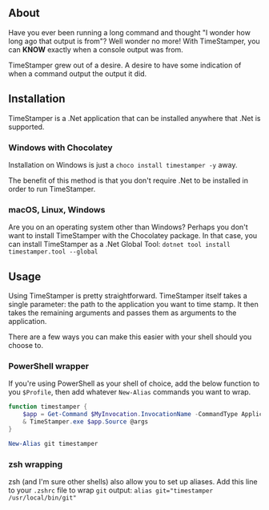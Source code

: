 ## About

Have you ever been running a long command and thought "I wonder how long ago that output is from"?
Well wonder no more!
With TimeStamper, you can **KNOW** exactly when a console output was from.

TimeStamper grew out of a desire.
A desire to have some indication of when a command output the output it did.

## Installation

TimeStamper is a .Net application that can be installed anywhere that .Net is supported.

### Windows with Chocolatey

Installation on Windows is just a `choco install timestamper -y` away.

The benefit of this method is that you don't require .Net to be installed in order to run TimeStamper.

### macOS, Linux, Windows

Are you on an operating system other than Windows?
Perhaps you don't want to install TimeStamper with the Chocolatey package.
In that case, you can install TimeStamper as a .Net Global Tool: `dotnet tool install timestamper.tool --global`

## Usage

Using TimeStamper is pretty straightforward.
TimeStamper itself takes a single parameter: the path to the application you want to time stamp.
It then takes the remaining arguments and passes them as arguments to the application.

There are a few ways you can make this easier with your shell should you choose to.

### PowerShell wrapper

If you're using PowerShell as your shell of choice, add the below function to you `$Profile`, then add whatever `New-Alias` commands you want to wrap.

```powershell
function timestamper {
    $app = Get-Command $MyInvocation.InvocationName -CommandType Application | Select-Object -First 1
    & TimeStamper.exe $app.Source @args
}

New-Alias git timestamper
```

### zsh wrapping

zsh (and I'm sure other shells) also allow you to set up aliases.
Add this line to your `.zshrc` file to wrap `git` output: `alias git="timestamper /usr/local/bin/git"`

<script data-goatcounter="https://timestamper.goatcounter.com/count" async src="//gc.zgo.at/count.js"></script>
